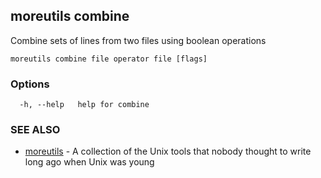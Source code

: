 ## moreutils combine

Combine sets of lines from two files using boolean operations

```
moreutils combine file operator file [flags]
```

### Options

```
  -h, --help   help for combine
```

### SEE ALSO

* [moreutils](moreutils.md)	 - A collection of the Unix tools that nobody thought to write long ago when Unix was young

